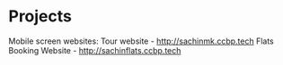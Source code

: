 # Projects
Mobile screen websites:
Tour website - http://sachinmk.ccbp.tech
Flats Booking Website - http://sachinflats.ccbp.tech
